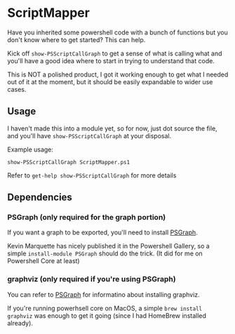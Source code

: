 # ScriptMapper

Have you inherited some powershell code with a bunch of functions but you don't know where to get started? This can help.

Kick off `show-PSScriptCallGraph` to get a sense of what is calling what and you'll have a good idea where to start in trying to understand that code.

This is NOT a polished product, I got it working enough to get what I needed out of it at the moment, but it should be easily expandable to wider use cases.

## Usage

I haven't made this into a module yet, so for now, just dot source the file, and you'll have `show-PSScriptCallGraph` at your disposal.

Example usage:

    show-PSScriptCallGraph ScriptMapper.ps1

Refer to `get-help show-PSScriptCallGraph` for more details

## Dependencies

### PSGraph (only required for the graph portion)

If you want a graph to be exported, you'll need to install [PSGraph](https://github.com/KevinMarquette/PSGraph/tree/master/PSGraph/Public).

Kevin Marquette has nicely published it in the Powershell Gallery, so a simple `install-module PSGraph` should do the trick.  (It did for me on Powershell Core at least)

### graphviz (only required if you're using PSGraph)

You can refer to [PSGraph](https://github.com/KevinMarquette/PSGraph/tree/master/PSGraph/Public) for informatino about installing graphviz.

If you're running powerhsell core on MacOS, a simple `brew install graphviz` was enough to get it going (since I had HomeBrew installed already).
